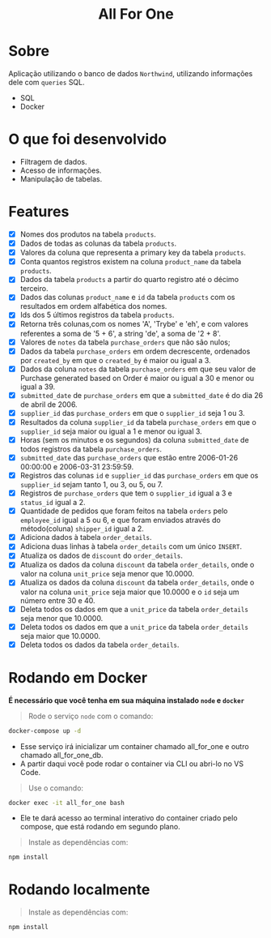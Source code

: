 <h1 align="center">All For One</h1>

# Sobre

Aplicação utilizando o banco de dados `Northwind`, utilizando informações dele com `queries` SQL.

- SQL
- Docker

# O que foi desenvolvido

- Filtragem de dados.
- Acesso de informações.
- Manipulação de tabelas.

# Features

- [x] Nomes dos produtos na tabela `products`.
- [x] Dados de todas as colunas da tabela `products`.
- [x] Valores da coluna que representa a primary key da tabela `products`.
- [x] Conta quantos registros existem na coluna `product_name` da tabela `products`.
- [x] Dados da tabela `products` a partir do quarto registro até o décimo terceiro.
- [x] Dados das colunas `product_name` e `id` da tabela `products` com os resultados em ordem alfabética dos nomes.
- [x] Ids dos 5 últimos registros da tabela `products`.
- [x] Retorna três colunas,com os nomes 'A', 'Trybe' e 'eh', e com valores referentes a soma de '5 + 6', a string 'de', a soma de '2 + 8'.
- [x] Valores de `notes` da tabela `purchase_orders` que não são nulos;
- [x] Dados da tabela `purchase_orders` em ordem decrescente, ordenados por `created_by` em que o `created_by` é maior ou igual a 3.
- [x] Dados da coluna `notes` da tabela `purchase_orders` em que seu valor de Purchase generated based on Order é maior ou igual a 30 e menor ou igual a 39.
- [x] `submitted_date` de `purchase_orders` em que a `submitted_date` é do dia 26 de abril de 2006.
- [x] `supplier_id` das `purchase_orders` em que o `supplier_id` seja 1 ou 3.
- [x] Resultados da coluna `supplier_id` da tabela `purchase_orders` em que o `supplier_id` seja maior ou igual a 1 e menor ou igual 3.
- [x] Horas (sem os minutos e os segundos) da coluna `submitted_date` de todos registros da tabela `purchase_orders`.
- [x] `submitted_date` das `purchase_orders` que estão entre 2006-01-26 00:00:00 e 2006-03-31 23:59:59.
- [x] Registros das colunas `id` e `supplier_id` das `purchase_orders` em que os `supplier_id` sejam tanto 1, ou 3, ou 5, ou 7.
- [x] Registros de `purchase_orders` que tem o `supplier_id` igual a 3 e `status_id` igual a 2.
- [x] Quantidade de pedidos que foram feitos na tabela `orders` pelo `employee_id` igual a 5 ou 6, e que foram enviados através do método(coluna) `shipper_id` igual a 2.
- [x] Adiciona dados à tabela `order_details`.
- [x] Adiciona duas linhas à tabela `order_details` com um único `INSERT`.
- [x] Atualiza os dados de `discount` do `order_details`.
- [x] Atualiza os dados da coluna `discount` da tabela `order_details`, onde o valor na coluna `unit_price` seja menor que 10.0000.
- [x] Atualiza os dados da coluna `discount` da tabela `order_details`, onde o valor na coluna `unit_price` seja maior que 10.0000 e o `id` seja um número entre 30 e 40.
- [x] Deleta todos os dados em que a `unit_price` da tabela `order_details` seja menor que 10.0000.
- [x] Deleta todos os dados em que a `unit_price` da tabela `order_details` seja maior que 10.0000.
- [x] Deleta todos os dados da tabela `order_details`.

# Rodando em Docker
<strong>É necessário que você tenha em sua máquina instalado `node` e `docker`</strong>

>Rode o serviço `node` com o comando:

```bash
docker-compose up -d
``` 

- Esse serviço irá inicializar um container chamado all_for_one  e outro chamado all_for_one_db.
- A partir daqui você pode rodar o container via CLI ou abri-lo no VS Code.

>Use o comando:

```bash
docker exec -it all_for_one bash
```

- Ele te dará acesso ao terminal interativo do container criado pelo compose, que está rodando em segundo plano.

>Instale as dependências com:

```bash
npm install
```

# Rodando localmente

>Instale as dependências com:

```bash
npm install
```